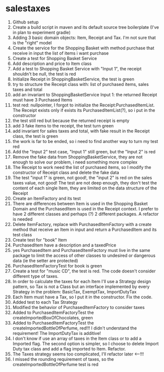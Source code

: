 # salestaxes
1. Github setup
2. Create a build script in maven and its default source tree boilerplate (I've in plan to experiment gradle)
3. Adding 3 basic domain objects: Item, Receipt and Tax. I'm not sure that is the "right" model
4. Create the service for the Shopping Basket with method purchase that receive in input the list of items i want purchase 
5. Create a test for Shopping Basket Service
6. Add description and price to Item class
7. Add a test to Shopping Basket Service with "Input 1", the receipt shouldn't be null, the test is red
8. Initialize Receipt in ShoppingBasketService, the test is green
9. try to structure the Receipt class with: list of purchased items, sales taxes and total
10. add an invariant to ShoppingBasketService Input 1: the returned Receipt must have 3 Purchased Items
11. test red: nullpointer, I forgot to initialize the  Receipt:PurchasedItemList. The Receipt exists only if exists its PurchasedItemList(?), so i put in the constructor
12. the test still red but because the returned receipt is empty
13. add 3 fake items to the receipt, the test turn green
14. add invariant for sales taxes and total, with fake result in the Receipt class, the test is green
15. the work is far to be ended, so i need to find another way to turn my test red
16. Add the "Input 2" test case, "Input 1" still green, but the "Input 2" is red 
17. Remove the fake data from ShoppingBasketService, they are not enough to solve our problem, i need something more complex
18. The Receipt to work need the list of purchased items, so I modify the constructor of Receipt class and delete the fake data 
19. The test "input 1" is green, not good!, the "input 2" is red on the sales taxes value, not good! The test are not deep enough, they don't test the content of each single Item, they are limited on the data structure of the Receipt
20. Create an ItemFactory and its test
21. There are differences between Item is used in the Shopping Basket Domain and the PurchasedItem is used in the Receipt context. I prefer to have 2 different classes and perhaps (?) 2 different packages. A refactor is needed
22. Delete ItemFactory, replace with PurchasedItemFactory with a create method that receive an Item in input and return a PurchasedItem and its test class
23. Create test for "book" Item
24. PurchasedItem have a description and a taxedPrice
25. yes PurchasedItem and PurchasedItemFactory must live in the same package to limit the access of other classes to undesired or dangerous data (ie the setter are protected)
26. PurchasedItemFactoryTest for book is green
26. Create a test for "music CD", the test is red. The code doesn't consider different type of taxes.
27. In order to calculate the taxes for each Item I'll use a Strategy design pattern, so Tax is not a Class but an interface implemented by every Strategy in the problem: BasicTax, ExemptTax, ImportDutyTax
28. Each Item must have a Tax, so I put it in the constructor. Fix the code.
29. Added test to each Tax Strategy
30. Modified the behavior of PurchasedItemFactory to consider taxes
31. Added to PurchasedItemFactoryTest the createImportedBoxOfChocolates, green
32. Added to PurchasedItemFactoryTest the createImportedBottleOfPerfume, red!!! I didn't understand the requirement! The ImportDutyTax is additive!
33. I don't know if use an array of taxes in the Item class or to add a Imported flag. The second option is simpler, so I choose to delete Import Duty tax class and add a flag imported to Item. Refactor.
34. The Taxes strategy seems too complicated, I'll refactor later <--!!!
35. I missed the rounding requirement of taxes, so the createImportedBottleOfPerfume test is red
